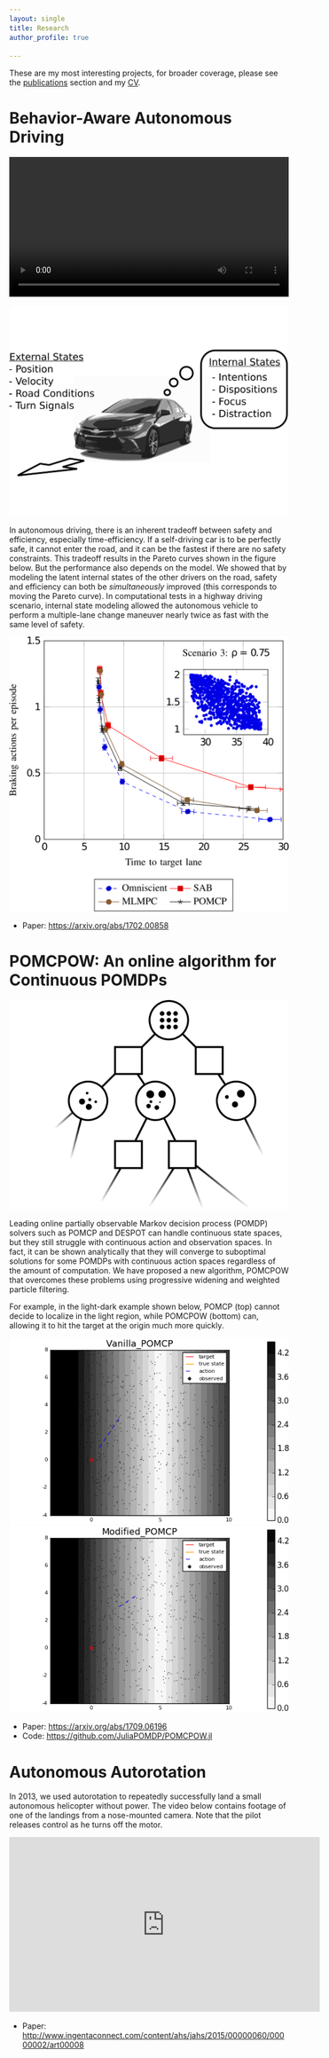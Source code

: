 ```yaml
---
layout: single
title: Research
author_profile: true

---
```


These are my most interesting projects, for broader coverage, please see the [publications](/publications) section and my [CV](/cv/cv.pdf).

# Behavior-Aware Autonomous Driving

<video autoplay="autoplay" loop="loop" width="100%" controls>
  <source src="/assets/videos/highway_planning.mp4" type="video/mp4">
  <source src="/assets/videos/highway_planning.webm" type="video/webm">
  <source src="/assets/videos/highway_planning.ogv" type="video/ogg">
  ![Highway Lane Change Planning](assets/images/highway_planning.png)
</video>

![Internal States](assets/images/states.svg.png)

In autonomous driving, there is an inherent tradeoff between safety and efficiency, especially time-efficiency.
If a self-driving car is to be perfectly safe, it cannot enter the road, and it can be the fastest if there are no safety constraints.
This tradeoff results in the Pareto curves shown in the figure below.
But the performance also depends on the model.
We showed that by modeling the latent internal states of the other drivers on the road, safety and efficiency can both be *simultaneously* improved (this corresponds to moving the Pareto curve).
In computational tests in a highway driving scenario, internal state modeling allowed the autonomous vehicle to perform a multiple-lane change maneuver nearly twice as fast with the same level of safety.

![Safety-Efficiency Tradeoff](assets/images/pareto.png)

- Paper: [https://arxiv.org/abs/1702.00858 ](https://arxiv.org/abs/1702.00858)


# POMCPOW: An online algorithm for Continuous POMDPs

![POMCPOW Tree](assets/images/pomcpow.png)

Leading online partially observable Markov decision process (POMDP) solvers such as POMCP and DESPOT can handle continuous state spaces, but they still struggle with continuous action and observation spaces.
In fact, it can be shown analytically that they will converge to suboptimal solutions for some POMDPs with continuous action spaces regardless of the amount of computation.
We have proposed a new algorithm, POMCPOW that overcomes these problems using progressive widening and weighted particle filtering. 

For example, in the light-dark example shown below, POMCP (top) cannot decide to localize in the light region, while POMCPOW (bottom) can, allowing it to hit the target at the origin much more quickly.

![Light-dark bad](/assets/images/ld_bad.gif)![Light-dark good](/assets/images/ld_good.gif)

- Paper: [https://arxiv.org/abs/1709.06196 ](https://arxiv.org/abs/1709.06196)
- Code: [https://github.com/JuliaPOMDP/POMCPOW.jl ](https://github.com/JuliaPOMDP/POMCPOW.jl)


# Autonomous Autorotation

In 2013, we used autorotation to repeatedly successfully land a small autonomous helicopter without power.
The video below contains footage of one of the landings from a nose-mounted camera.
Note that the pilot releases control as he turns off the motor.

<iframe width="560" height="315" src="https://www.youtube.com/embed/mAFeDq9ZdH4" frameborder="0" allow="autoplay; encrypted-media" allowfullscreen></iframe>

- Paper: [http://www.ingentaconnect.com/content/ahs/jahs/2015/00000060/00000002/art00008 ](http://www.ingentaconnect.com/content/ahs/jahs/2015/00000060/00000002/art00008)
